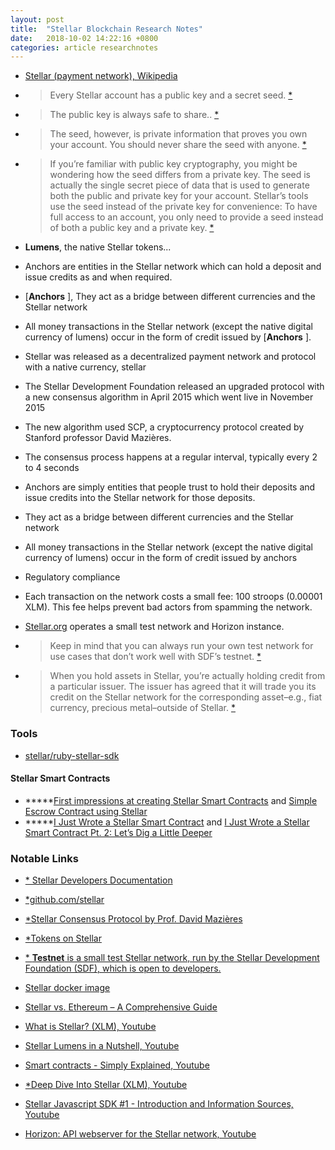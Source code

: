 ```yaml
---
layout: post
title:  "Stellar Blockchain Research Notes"
date:   2018-10-02 14:22:16 +0800
categories: article researchnotes
---
```


- [Stellar (payment network), Wikipedia](https://en.wikipedia.org/wiki/Stellar_(payment_network))
- > Every Stellar account has a public key and a secret seed. [*](https://www.stellar.org/developers/guides/get-started/create-account.html)

- > The public key is always safe to share.. [*](https://www.stellar.org/developers/guides/get-started/create-account.html)

- > The seed, however, is private information that proves you own your account. You should never share the seed with anyone. [*](https://www.stellar.org/developers/guides/get-started/create-account.html)

- > If you’re familiar with public key cryptography, you might be wondering how the seed differs from a private key. The seed is actually the single secret piece of data that is used to generate both the public and private key for your account. Stellar’s tools use the seed instead of the private key for convenience: To have full access to an account, you only need to provide a seed instead of both a public key and a private key. [*](https://www.stellar.org/developers/guides/get-started/create-account.html)

- **Lumens**, the native Stellar tokens...

- Anchors are entities in the Stellar network which can hold a deposit and issue credits as and when required.

- [**Anchors** ], They act as a bridge between different currencies and the Stellar network

- All money transactions in the Stellar network (except the native digital currency of lumens) occur in the form of credit issued by [**Anchors** ].

- Stellar was released as a decentralized payment network and protocol with a native currency, stellar

- The Stellar Development Foundation released an upgraded protocol with a new consensus algorithm in April 2015 which went live in November 2015

- The new algorithm used SCP, a cryptocurrency protocol created by Stanford professor David Mazières. 

- The consensus process happens at a regular interval, typically every 2 to 4 seconds

- Anchors are simply entities that people trust to hold their deposits and issue credits into the Stellar network for those deposits. 

- They act as a bridge between different currencies and the Stellar network

- All money transactions in the Stellar network (except the native digital currency of lumens) occur in the form of credit issued by anchors

- Regulatory compliance

- Each transaction on the network costs a small fee: 100 stroops (0.00001 XLM). This fee helps prevent bad actors from spamming the network.

- [Stellar.org](http://stellar.org/) operates a small test network and Horizon instance.

- > Keep in mind that you can always run your own test network for use cases that don’t work well with SDF’s testnet. [*](https://www.stellar.org/developers/guides/concepts/test-net.html)

- > When you hold assets in Stellar, you’re actually holding credit from a particular issuer. The issuer has agreed that it will trade you its credit on the Stellar network for the corresponding asset–e.g., fiat currency, precious metal–outside of Stellar. [*](https://www.stellar.org/developers/guides/concepts/assets.html#trustlines)







### Tools

- [stellar/ruby-stellar-sdk](https://github.com/stellar/ruby-stellar-sdk)



#### Stellar Smart Contracts

- *****[First impressions at creating Stellar Smart Contracts](https://medium.com/coinmonks/first-impressions-at-creating-stellar-smart-contracts-d51f18552bbc) and [Simple Escrow Contract using Stellar](https://medium.com/coinmonks/simple-escrow-contract-using-stellar-67aa799f7db)
- *****[I Just Wrote a Stellar Smart Contract](https://medium.com/@robdurst/i-just-wrote-a-stellar-smart-contract-7f54a391f5e1) and [I Just Wrote a Stellar Smart Contract Pt. 2: Let’s Dig a Little Deeper](https://hackernoon.com/i-just-wrote-a-stellar-smart-contract-pt-2-lets-dive-a-little-deeper-a8dae19b9d0a)



### Notable Links

- [* Stellar Developers Documentation](https://www.stellar.org/developers/)

- [*github.com/stellar](https://github.com/stellar)

- [*Stellar Consensus Protocol by Prof. David Mazières](https://www.stellar.org/papers/stellar-consensus-protocol.pdf)

- [*Tokens on Stellar](https://www.stellar.org/blog/tokens-on-stellar/)

- [* **Testnet** is a small test Stellar network, run by the Stellar Development Foundation (SDF), which is open to developers.](https://www.stellar.org/developers/guides/concepts/test-net.html)

- [Stellar docker image](https://hub.docker.com/r/stellar/quickstart/)

- [Stellar vs. Ethereum – A Comprehensive Guide](https://unblock.net/stellar-vs-ethereum/)

- [What is Stellar? (XLM), Youtube](https://www.youtube.com/watch?v=mB9UW7HK8pc/)

- [Stellar Lumens in a Nutshell, Youtube](https://www.youtube.com/watch?v=20gwXDQi55w)

- [Smart contracts - Simply Explained, Youtube](https://www.youtube.com/watch?v=ZE2HxTmxfrI)

- [*Deep Dive Into Stellar (XLM), Youtube](https://www.youtube.com/watch?v=o_w2MjEs4Ww)

- [Stellar Javascript SDK #1 - Introduction and Information Sources, Youtube](https://www.youtube.com/watch?v=bpiSYjrNDog)

- [Horizon: API webserver for the Stellar network, Youtube](https://www.youtube.com/watch?v=AtJ-f6Ih4A4)






